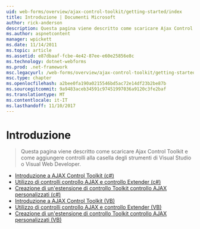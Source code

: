 ```yaml
---
uid: web-forms/overview/ajax-control-toolkit/getting-started/index
title: Introduzione | Documenti Microsoft
author: rick-anderson
description: Questa pagina viene descritto come scaricare Ajax Control Toolkit e come aggiungere controlli alla casella degli strumenti di Visual Studio o Visual Web Developer.
ms.author: aspnetcontent
manager: wpickett
ms.date: 11/14/2011
ms.topic: article
ms.assetid: e87dbaaf-fcbe-4e42-87ee-e60e25856e8c
ms.technology: dotnet-webforms
ms.prod: .net-framework
msc.legacyurl: /web-forms/overview/ajax-control-toolkit/getting-started
msc.type: chapter
ms.openlocfilehash: a2bee0fa190a0215546bd5ac72e14df23b2be87b
ms.sourcegitcommit: 9a9483aceb34591c97451997036a9120c3fe2baf
ms.translationtype: MT
ms.contentlocale: it-IT
ms.lasthandoff: 11/10/2017
---
```

<a name="getting-started"></a>Introduzione
====================
> Questa pagina viene descritto come scaricare Ajax Control Toolkit e come aggiungere controlli alla casella degli strumenti di Visual Studio o Visual Web Developer.


- [Introduzione a AJAX Control Toolkit (c#)](get-started-with-the-ajax-control-toolkit-cs.md)
- [Utilizzo di controlli controllo AJAX e controllo Extender (c#)](using-ajax-control-toolkit-controls-and-control-extenders-cs.md)
- [Creazione di un'estensione di controllo Toolkit controllo AJAX personalizzati (c#)](creating-a-custom-ajax-control-toolkit-control-extender-cs.md)
- [Introduzione a AJAX Control Toolkit (VB)](get-started-with-the-ajax-control-toolkit-vb.md)
- [Utilizzo di controlli controllo AJAX e controllo Extender (VB)](using-ajax-control-toolkit-controls-and-control-extenders-vb.md)
- [Creazione di un'estensione di controllo Toolkit controllo AJAX personalizzati (VB)](creating-a-custom-ajax-control-toolkit-control-extender-vb.md)
